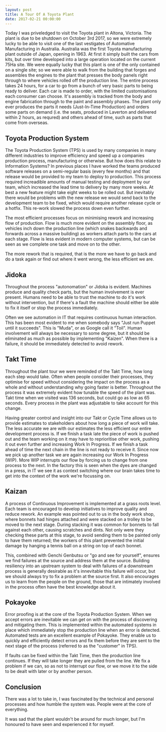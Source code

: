 ```yaml
---
layout: post
title: A Tour Of A Toyota Plant
date: 2017-02-21 00:00:00
---
```


Today I was priveledged to visit the Toyota plant in Altona, Victoria. The plant is due to be shutdown on October 3rd 2017, so we were extremely lucky to be able to visit one of the last vestigates of Automative Manufacturing in Australia. Australia was the first Toyota manufacturing plant outside of Japan, opening in 1963. At first it simply built the cars from kits, but over time developed into a large operation located on the current 75Ha site. We were equally lucky that this plant is one of the only contained on a single site; so we were able to walk from the building that forges and assembles the engines to the plant that presses the body panels right through to where vehicles rolled off the production line. The entire process takes 24 hours, for a car to go from a bunch of very basic parts to being ready to deliver. Each car is made to order, with the limited customisations each consumer can choose. It's assembly is tracked from the body and engine fabrication through to the paint and assembly phases. The plant only ever produces the parts it needs (Just-In-Time Production) and orders some parts on demand (i.e. the seats, produced in Laverton and delivered within 2 hours, as requred) and others ahead of time, such as parts that come from overseas.

Toyota Production System
----

The Toyota Production System (TPS) is used by many companies in many different industries to improve efficiency and speed up a companies production process, manufacturing or otherwise. But how does this relate to Information Systems? In previous places I have worked the teams produced software releases on a semi-regular basis (every few months) and that release would be provided to my team to deploy to production. This process required increadible amounts of manual testing and deployment by our team, which increased the lead time to delivery by many more weeks. At best a new feature might take eight weeks to be rolled out. But inevitably there would be problems with the new release we would send back to the development team to be fixed, which would require another release cycle or a hotfix. This re-work slowed the process down even further.

The most efficient processes focus on minimising rework and increasing flow of production. Flow is much more evident on the assembly floor, as vehicles inch down the production line (which snakes backwards and forwards across a massive building) as workers attach parts to the cars at each stage. Flow is less evident in modern computer systems, but can be seen as we complete one task and move on to the other.

The more rework that is required, that is the more we have to go back and do a task again or find out where it went wrong, the less efficient we are. 

Jidoka
----

Throughout the process "autonomation" or Jidoka is evident. Machines produce and quality check parts, but the human involvement is ever present. Humans need to be able to trust the machine to do it's work without intervention, but if there's a fault the machine should either be able to fix it itself or stop the process immediately.

Often we see automation in IT that requires continuous human interaction. This has been most evident to me when somebody says "Just run Puppet until it succeeds". This is "Muda", or as Google call it "Toil". Human involvement will always be necessary to some degree, but it should be eliminated as much as possible by implementing "Kaizen". When there is a failure, it should be immediately detected to avoid rework.

Takt Time
----

Throughout the plant tour we were reminded of the Takt Time, how long each step would take. Often when people consider their processes, they optimise for speed without considering the impact on the process as a whole and without understanding why going faster is better.
Throughout the process it was extremely evident how tunable the speed of the plant was. Takt time when we visited was 136 seconds, but could go as low as 65 seconds. Every process in the plant was adjustable to take account for this change.

Having greater control and insight into our Takt or Cycle Time allows us to provide estimates to stakeholders about how long a piece of work will take. The less accurate we are with our estimates the less efficient our entire development process is. If we finish a task late the piece of work is pushed out and the team working on it may have to reprioritise other work, pushing it out even further and increasing Work In Progress.
If we finish a task ahead of time the next chain in the line is not ready to receive it. Since now we pick up another task we are again increasing our Work In Progress (WIP). More WIP interrupts our flow by forcing us to change from one process to the next. In the factory this is seen when the dyes are changed in a press, in IT we see it as context switching where our brain takes time to get into the context of the work we're focussing on.

Kaizan
----

A process of Continuous Improvement is implemented at a grass roots level. Each team is encouraged to develop initiatives to improve quality and reduce rework. An example was pointed out to us in the body work shop, where bonnets had hinges attached and were stacked on a trolley to be moved to the next stage. During stacking it was common for bonnets to fall against each other, causing scratches and dints. Not only were they checking these parts at this stage, to avoid sending them to be painted only to have them returned; the workers of this plant prevented the initial damage by hanging a tennis ball on a string on top of each bonnet.

This, combined with Genchi Genbutsu or "go and see for yourself", ensures we find failures at the source and address them at the source. Building resiliency into an upstream system to deal with failures of a downstream process is generally desirable as it's innevitable this failure will occur, but we should always try to fix a problem at the source first. It also encourages us to learn from the people on the ground, those that are intimately involved in the process often have the best knowledge about it.

Pokayoke
----

Error proofing is at the core of the Toyota Production System. When we accept errors are inevitable we can get on with the process of discovering and mitigating them. This is implemented within the automated systems in place which immediately stop the production line when an error is detected. Automated tests are an excellent example of Pokayoke. They enable us to quickly and efficiently detect errors and fix them before they are sent to the next stage of the process (referred to as the "customer" in TPS).

If faults can be fixed within the Takt Time, then the production line continues. If they will take longer they are pulled from the line. We fix a problem if we can, so as not to interrupt our flow, or we move it to the side to be dealt with later or by another person.

Conclusion
----

There was a lot to take in, I was fascinated by the technical and personal processes and how humble the system was. People were at the core of everything.

It was sad that the plant wouldn't be around for much longer, but I'm honoured to have seen and experienced it for myself.
